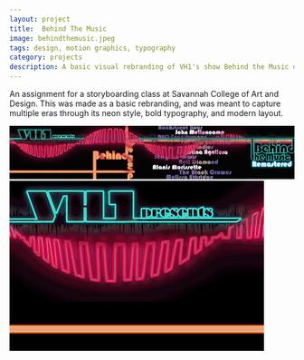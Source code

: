 ```yaml
---
layout: project
title:  Behind The Music
image: behindthemusic.jpeg
tags: design, motion graphics, typography
category: projects
description: A basic visual rebranding of VH1's show Behind the Music done while studying at SCAD.
---
```

An assignment for a storyboarding class at Savannah College of Art and Design.  This was made as a basic rebranding, and was meant to capture multiple eras through its neon style, bold typography, and modern layout. 

![btm_image01](/img/behindthemusic_image02.png "Behind The Music Image 02")
![btm_image02](/img/behindthemusic_image01.gif "Behind The Music GIF 01")